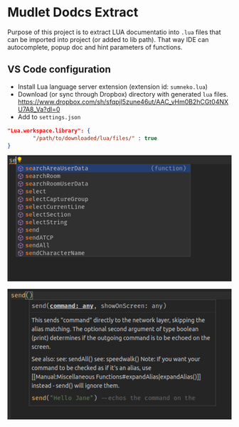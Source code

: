 # Mudlet Dodcs Extract

Purpose of this project is to extract LUA documentatio into `.lua` files that can be imported
into project (or added to lib path). That way IDE can autocomplete, popup doc and hint parameters of functions.

## VS Code configuration

* Install Lua language server extension (extension id: `sumneko.lua`)
* Download (or sync through Dropbox) directory with generated `lua` files. https://www.dropbox.com/sh/sfqpjl5zune46ut/AAC_vHm0B2hCGt04NXU7A8_Va?dl=0
* Add to `settings.json`
```json
"Lua.workspace.library": {
        "/path/to/downloaded/lua/files/" : true
}
```

![](https://raw.githubusercontent.com/Delwing/mudlet-docs/media/screenshot1.png)

![](https://raw.githubusercontent.com/Delwing/mudlet-docs/media/screenshot2.png)